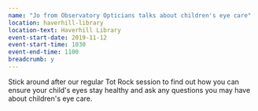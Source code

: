 ```yaml
---
name: "Jo from Observatory Opticians talks about children's eye care"
location: haverhill-library
location-text: Haverhill Library
event-start-date: 2019-11-12
event-start-time: 1030
event-end-time: 1100
breadcrumb: y
---
```


Stick around after our regular Tot Rock session to find out how you can ensure your child's eyes stay healthy and ask any questions you may have about children's eye care.
